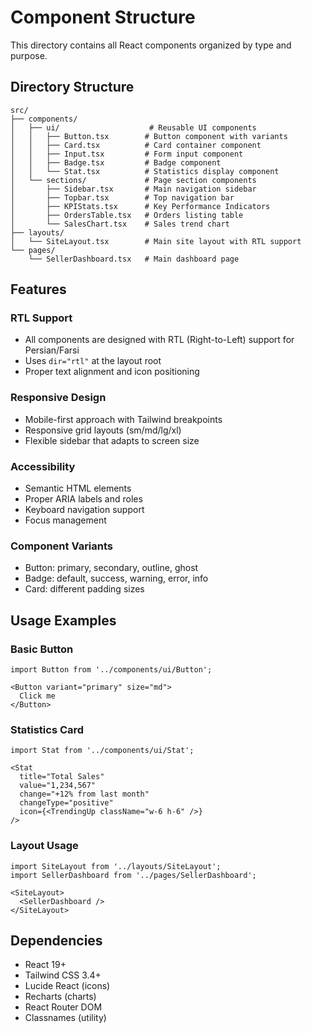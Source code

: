# Component Structure

This directory contains all React components organized by type and purpose.

## Directory Structure

```
src/
├── components/
│   ├── ui/                    # Reusable UI components
│   │   ├── Button.tsx        # Button component with variants
│   │   ├── Card.tsx          # Card container component
│   │   ├── Input.tsx         # Form input component
│   │   ├── Badge.tsx         # Badge component
│   │   └── Stat.tsx          # Statistics display component
│   └── sections/             # Page section components
│       ├── Sidebar.tsx       # Main navigation sidebar
│       ├── Topbar.tsx        # Top navigation bar
│       ├── KPIStats.tsx      # Key Performance Indicators
│       ├── OrdersTable.tsx   # Orders listing table
│       └── SalesChart.tsx    # Sales trend chart
├── layouts/
│   └── SiteLayout.tsx        # Main site layout with RTL support
└── pages/
    └── SellerDashboard.tsx   # Main dashboard page
```

## Features

### RTL Support
- All components are designed with RTL (Right-to-Left) support for Persian/Farsi
- Uses `dir="rtl"` at the layout root
- Proper text alignment and icon positioning

### Responsive Design
- Mobile-first approach with Tailwind breakpoints
- Responsive grid layouts (sm/md/lg/xl)
- Flexible sidebar that adapts to screen size

### Accessibility
- Semantic HTML elements
- Proper ARIA labels and roles
- Keyboard navigation support
- Focus management

### Component Variants
- Button: primary, secondary, outline, ghost
- Badge: default, success, warning, error, info
- Card: different padding sizes

## Usage Examples

### Basic Button
```tsx
import Button from '../components/ui/Button';

<Button variant="primary" size="md">
  Click me
</Button>
```

### Statistics Card
```tsx
import Stat from '../components/ui/Stat';

<Stat
  title="Total Sales"
  value="1,234,567"
  change="+12% from last month"
  changeType="positive"
  icon={<TrendingUp className="w-6 h-6" />}
/>
```

### Layout Usage
```tsx
import SiteLayout from '../layouts/SiteLayout';
import SellerDashboard from '../pages/SellerDashboard';

<SiteLayout>
  <SellerDashboard />
</SiteLayout>
```

## Dependencies

- React 19+
- Tailwind CSS 3.4+
- Lucide React (icons)
- Recharts (charts)
- React Router DOM
- Classnames (utility)
